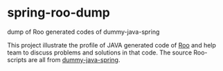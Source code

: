 # spring-roo-dump
dump of Roo generated codes of dummy-java-spring

This project illustrate the profile of JAVA generated code of [Roo](http://projects.spring.io/spring-roo/) and help team to discuss problems and solutions in that code. The source Roo-scripts are all from [dummy-java-spring](https://github.com/ppKrauss/dummy-java-spring).



